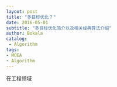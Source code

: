 ```yaml
---
layout: post
title: "多目标优化？"
date: 2016-05-01 
subtitle: "多目标优化简介以及相关经典算法介绍"
author: Bokala
catalog:
 - Algorithm
tags: 
- MOEA
- Algorithm
---
```


在工程领域
